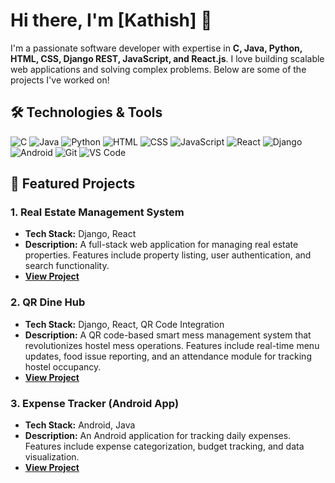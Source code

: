 # Hi there, I'm [Kathish] 👋

I'm a passionate software developer with expertise in **C, Java, Python, HTML, CSS, Django REST, JavaScript, and React.js**. I love building scalable web applications and solving complex problems. Below are some of the projects I've worked on!

## 🛠️ Technologies & Tools

![C](https://img.shields.io/badge/-C-00599C?style=flat-square&logo=c)
![Java](https://img.shields.io/badge/-Java-007396?style=flat-square&logo=java)
![Python](https://img.shields.io/badge/-Python-3776AB?style=flat-square&logo=python)
![HTML](https://img.shields.io/badge/-HTML5-E34F26?style=flat-square&logo=html5)
![CSS](https://img.shields.io/badge/-CSS3-1572B6?style=flat-square&logo=css3)
![JavaScript](https://img.shields.io/badge/-JavaScript-F7DF1E?style=flat-square&logo=javascript)
![React](https://img.shields.io/badge/-React-61DAFB?style=flat-square&logo=react)
![Django](https://img.shields.io/badge/-Django-092E20?style=flat-square&logo=django)
![Android](https://img.shields.io/badge/-Android-3DDC84?style=flat-square&logo=android)
![Git](https://img.shields.io/badge/-Git-F05032?style=flat-square&logo=git)
![VS Code](https://img.shields.io/badge/-VS%20Code-007ACC?style=flat-square&logo=visual-studio-code)

## 🚀 Featured Projects

### 1. **Real Estate Management System**
   - **Tech Stack:** Django, React
   - **Description:** A full-stack web application for managing real estate properties. Features include property listing, user authentication, and search functionality.
   - **[View Project](https://github.com/yourusername/real-estate-management)**

### 2. **QR Dine Hub**
   - **Tech Stack:** Django, React, QR Code Integration
   - **Description:** A QR code-based smart mess management system that revolutionizes hostel mess operations. Features include real-time menu updates, food issue reporting, and an attendance module for tracking hostel occupancy.
   - **[View Project](https://github.com/yourusername/qr-dine-hub)**

### 3. **Expense Tracker (Android App)**
   - **Tech Stack:** Android, Java
   - **Description:** An Android application for tracking daily expenses. Features include expense categorization, budget tracking, and data visualization.
   - **[View Project](https://github.com/yourusername/expense-tracker)**


